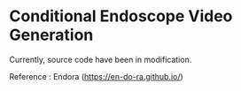 # Conditional Endoscope Video Generation

Currently, source code have been in modification.

Reference : Endora (https://en-do-ra.github.io/)
